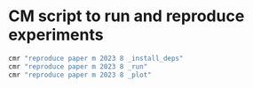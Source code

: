 # CM script to run and reproduce experiments

```bash
cmr "reproduce paper m 2023 8 _install_deps"
cmr "reproduce paper m 2023 8 _run"
cmr "reproduce paper m 2023 8 _plot"
```

